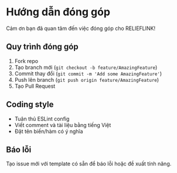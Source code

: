 # Hướng dẫn đóng góp

Cảm ơn bạn đã quan tâm đến việc đóng góp cho RELIEFLINK! 

## Quy trình đóng góp

1. Fork repo
2. Tạo branch mới (`git checkout -b feature/AmazingFeature`)
3. Commit thay đổi (`git commit -m 'Add some AmazingFeature'`)
4. Push lên branch (`git push origin feature/AmazingFeature`)
5. Tạo Pull Request

## Coding style

- Tuân thủ ESLint config
- Viết comment và tài liệu bằng tiếng Việt
- Đặt tên biến/hàm có ý nghĩa

## Báo lỗi

Tạo issue mới với template có sẵn để báo lỗi hoặc đề xuất tính năng. 